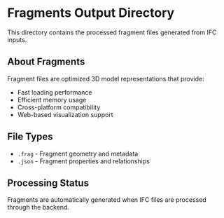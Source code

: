 # Fragments Output Directory
This directory contains the processed fragment files generated from IFC inputs.

## About Fragments
Fragment files are optimized 3D model representations that provide:
- Fast loading performance
- Efficient memory usage
- Cross-platform compatibility
- Web-based visualization support

## File Types
- `.frag` - Fragment geometry and metadata
- `.json` - Fragment properties and relationships

## Processing Status
Fragments are automatically generated when IFC files are processed through the backend.
